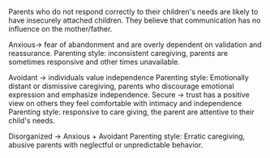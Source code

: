 
Parents who do not respond correctly to their children's needs are likely to have insecurely attached children. They believe that communication has no influence on the mother/father. 


Anxious-> fear of abandonment and are overly dependent on validation and reassurance.
	Parenting style: inconsistent caregiving, parents are sometimes responsive and other times unavailable.

Avoidant -> individuals value independence
	Parenting style: Emotionally distant or dismissive caregiving, parents who discourage emotional expression and emphasize independence. 
Secure -> trust has a positive view on others they feel comfortable with intimacy and independence
	Parenting style: responsive to care giving, the parent are attentive to their child's needs.

Disorganized -> Anxious + Avoidant
	Parenting style: Erratic caregiving, abusive parents with neglectful or unpredictable behavior.
